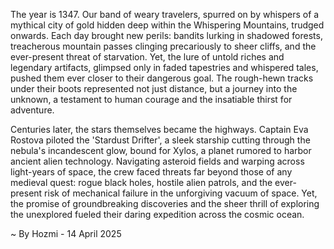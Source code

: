 
The year is 1347.  Our band of weary travelers, spurred on by whispers of a mythical city of gold hidden deep within the Whispering Mountains, trudged onwards.  Each day brought new perils: bandits lurking in shadowed forests, treacherous mountain passes clinging precariously to sheer cliffs, and the ever-present threat of starvation.  Yet, the lure of untold riches and legendary artifacts, glimpsed only in faded tapestries and whispered tales, pushed them ever closer to their dangerous goal.  The rough-hewn tracks under their boots represented not just distance, but a journey into the unknown, a testament to human courage and the insatiable thirst for adventure.

Centuries later, the stars themselves became the highways.  Captain Eva Rostova piloted the 'Stardust Drifter', a sleek starship cutting through the nebula's incandescent glow, bound for Xylos, a planet rumored to harbor ancient alien technology.   Navigating asteroid fields and warping across light-years of space, the crew faced threats far beyond those of any medieval quest: rogue black holes, hostile alien patrols, and the ever-present risk of mechanical failure in the unforgiving vacuum of space. Yet, the promise of groundbreaking discoveries and the sheer thrill of exploring the unexplored fueled their daring expedition across the cosmic ocean.

~ By Hozmi - 14 April 2025
